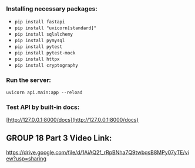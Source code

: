 ### Installing necessary packages:  
* `pip install fastapi`
* `pip install "uvicorn[standard]"`  
* `pip install sqlalchemy`  
* `pip install pymysql`
* `pip install pytest`
* `pip install pytest-mock`
* `pip install httpx`
* `pip install cryptography`
### Run the server:
`uvicorn api.main:app --reload`
### Test API by built-in docs:
[http://127.0.0.1:8000/docs](http://127.0.0.1:8000/docs)


## GROUP 18 Part 3 Video Link:
https://drive.google.com/file/d/1AiAQ2f_rRpBNha7Q9twbqsB8MPy07yTE/view?usp=sharing
